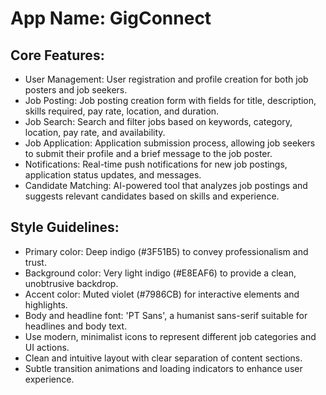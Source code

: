 # **App Name**: GigConnect

## Core Features:

- User Management: User registration and profile creation for both job posters and job seekers.
- Job Posting: Job posting creation form with fields for title, description, skills required, pay rate, location, and duration.
- Job Search: Search and filter jobs based on keywords, category, location, pay rate, and availability.
- Job Application: Application submission process, allowing job seekers to submit their profile and a brief message to the job poster.
- Notifications: Real-time push notifications for new job postings, application status updates, and messages.
- Candidate Matching: AI-powered tool that analyzes job postings and suggests relevant candidates based on skills and experience.

## Style Guidelines:

- Primary color: Deep indigo (#3F51B5) to convey professionalism and trust.
- Background color: Very light indigo (#E8EAF6) to provide a clean, unobtrusive backdrop.
- Accent color: Muted violet (#7986CB) for interactive elements and highlights.
- Body and headline font: 'PT Sans', a humanist sans-serif suitable for headlines and body text.
- Use modern, minimalist icons to represent different job categories and UI actions.
- Clean and intuitive layout with clear separation of content sections.
- Subtle transition animations and loading indicators to enhance user experience.